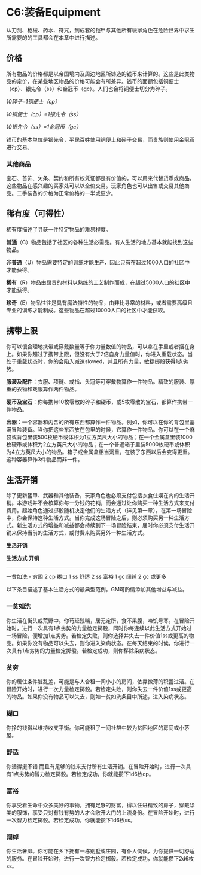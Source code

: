 # **C6:装备Equipment**

从刀剑、枪械、药水、符咒，到成套的铠甲与其他所有玩家角色在危险世界中求生所需要的的工具都会在本章中进行描述。

## 价格

所有物品的价格都是以帝国境内及周边地区所铸造的钱币来计算的。这些是此类物品的定价，在某些地区物品的价格可能会有所差异。钱币的面额包括铜便士（cp）、银先令（ss）和金冠币（gc）。人们也会将铜便士切分为碎子。

*10碎子=1铜便士（cp）*

*10铜便士（cp）=1银先令（ss）*

*10银先令（ss）=1金冠币（gc）*

钱币的基本单位是银先令，平民百姓使用铜便士和碎子交易，而贵族则使用金冠币进行交易。

### 其他商品

宝石、首饰、欠条、契约和所有权凭证都是有价值的，可以用来代替货币或商品。这些物品在感兴趣的买家处可以以全价交易。玩家角色也可以出售或交易其他商品。二手装备的价格为正常价格的一半或更少。

## 稀有度（可得性）

稀有度描述了寻获一件特定物品的难易程度。

**普通**（C）物品包括了社区的各种生活必需品。有人生活的地方基本就能找到这些物品。

**非普通**（U）物品需要特定的训练才能生产，因此只有在超过1000人口的社区中才能获得。

**稀有**（R）物品由昂贵的材料以熟练的工艺制作而成，在超过5000人口的社区中才能获得。

**珍奇**（E）物品往往是具有魔法特性的物品，由非比寻常的材料，或者需要高级且专业的训练才能制成。这些物品在超过10000人口的社区中才能获取。

## 携带上限

你可以很合理地携带或穿戴数量等于你力量数值的物品，可以拿在手里或者捆在身上。如果你超过了携带上限，但没有大于2倍自身力量值时，你进入重载状态。当处于重载状态时，你的会陷入减速slowed，并且所有力量，敏捷掷骰获得1点劣势。

**服装及配件**：衣服、项链、戒指、头冠等可穿戴物算作一件物品。精致的服装、厚重的衣物和戏服算作两件物品。

**硬币及宝石**：你每携带10枚零散的碎子和硬币，或5枚零散的宝石，都算作携带一件物品。

**容器**：一个容器和内含的所有东西都算作一件物品。例如，你可以在你的背包里塞满冒险装备。当你把这些东西放在包里的时候，它算作一件物品。你可以在一个麻袋或背包里装500枚硬币或体积为1立方英尺大小的物品；在一个金属盒里装1000枚硬币或体积为2立方英尺大小的物品；在一个普通箱子里装5000枚硬币或体积为4立方英尺大小的物品。箱子或金属盒相当沉重，在装了东西以后会变得更重。这种容器算作3件物品而非一件。

## 生活开销

除了更新盔甲、武器和其他装备，玩家角色也必须支付包括衣食住娱在内的生活开销。本游戏并不会核算你每一分钱的花销，而会通过让你购买一种生活方式来支付费用。起始角色通过掷骰随机决定他们的生活方式（详见第一章）。在第一场冒险中，你会保持这种生活方式。当你完成这场冒险之后，则必须购买另一种生活方式。新生活方式的增益和减益都会持续到下一场冒险结束，届时你必须支付生活开销来保持当前的生活方式，或付费来购买另外一种生活方式。

**生活开销**

  **生活方式**   **开销**
  -------------- -------------
  一贫如洗       \-
  穷困           2 cp
  糊口           1 ss
  舒适           2 ss
  富裕           1 gc
  阔绰           2 gc 或更多

以下条目描述了基本生活方式的最典型范例。GM可酌情添加其他增益与减益。

### 一贫如洗

你生活在街头或荒野中。你苟延残喘，居无定所，食不果腹，啼饥号寒。在冒险开始时，进行一次具有1点劣势的力量检定掷骰，同时你每连续以此生活方式开始过一场冒险，便增加1点劣势。若检定失败，则你选择并失去一件价值1ss或更高的物品。如果你没有物品可以失去，则你进入染病状态。在每天结束的时候，你进行一次具有1点劣势的力量检定掷骰。若检定成功，则你移除染病状态。

### 贫穷

你的居住条件脏乱差，可能是与人合租一间小小的房间，依靠微薄的积蓄过活。在冒险开始时，进行一次力量检定掷骰。若检定失败，则你失去一件价值1ss或更高的物品。如果你没有物品可以失去，则如一贫如洗条目中所述，进入染病状态。

### 糊口

你挣的钱得以维持收支平衡。你可能租了一间社群中较为贫困地区的房间或小茅屋。

### 舒适

你活得挺不错
而且有足够的钱来支付所有生活开销。在冒险开始时，进行一次具有1点劣势的智力检定掷骰。若检定成功，你就能攒下1d6枚cp。

### 富裕

你享受着生命中众多美好的事物，拥有足够的财富，得以住进精致的房子，穿戴华美的服饰，享受只对有钱有势的人才会敞开大门的上流身份。在冒险开始时，进行一次智力检定掷骰。若检定成功，你就能攒下1d6枚ss。

### 阔绰

你生活奢靡。你可能在乡下拥有一栋别墅或庄园，有仆人伺候，为你提供一切舒适的服务。在冒险开始时，进行一次智力检定掷骰。若检定成功，你就能攒下2d6枚ss。
